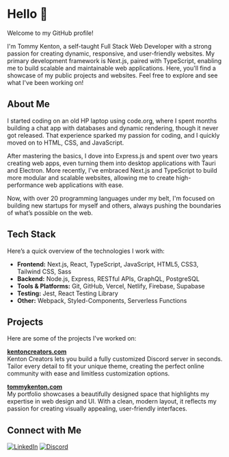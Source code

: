 # Hello 👋
Welcome to my GitHub profile!

I'm Tommy Kenton, a self-taught Full Stack Web Developer with a strong passion for creating dynamic, responsive, and user-friendly websites. My primary development framework is Next.js, paired with TypeScript, enabling me to build scalable and maintainable web applications. Here, you'll find a showcase of my public projects and websites. Feel free to explore and see what I've been working on!

## About Me
I started coding on an old HP laptop using code.org, where I spent months building a chat app with databases and dynamic rendering, though it never got released. That experience sparked my passion for coding, and I quickly moved on to HTML, CSS, and JavaScript.

After mastering the basics, I dove into Express.js and spent over two years creating web apps, even turning them into desktop applications with Tauri and Electron. More recently, I've embraced Next.js and TypeScript to build more modular and scalable websites, allowing me to create high-performance web applications with ease.

Now, with over 20 programming languages under my belt, I'm focused on building new startups for myself and others, always pushing the boundaries of what’s possible on the web.

## Tech Stack
Here’s a quick overview of the technologies I work with:

- **Frontend:** Next.js, React, TypeScript, JavaScript, HTML5, CSS3, Tailwind CSS, Sass
- **Backend:** Node.js, Express, RESTful APIs, GraphQL, PostgreSQL
- **Tools & Platforms:** Git, GitHub, Vercel, Netlify, Firebase, Supabase
- **Testing:** Jest, React Testing Library
- **Other:** Webpack, Styled-Components, Serverless Functions

## Projects
Here are some of the projects I've worked on:

**[kentoncreators.com](https://kentoncreators.com)**  
Kenton Creators lets you build a fully customized Discord server in seconds. Tailor every detail to fit your unique theme, creating the perfect online community with ease and limitless customization options.

**[tommykenton.com](https://tommykenton.com)**  
My portfolio showcases a beautifully designed space that highlights my expertise in web design and UI. With a clean, modern layout, it reflects my passion for creating visually appealing, user-friendly interfaces.

## Connect with Me

[![LinkedIn](https://img.shields.io/badge/LinkedIn-Connect-blue)](https://www.linkedin.com/in/your-linkedin-profile)
[![Discord](https://img.shields.io/badge/Discord-Join%20Me-7289DA)](https://discord.com/users/your-discord-id)

